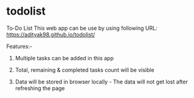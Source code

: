 # todolist
To-Do List
This web app can be use by using following URL:
https://adityak98.github.io/todolist/

Features:-
1. Multiple tasks can be added in this app

2. Total, remaining & completed tasks count will be visible

3. Data will be stored in browser locally - The data will not get lost after refreshing the page
